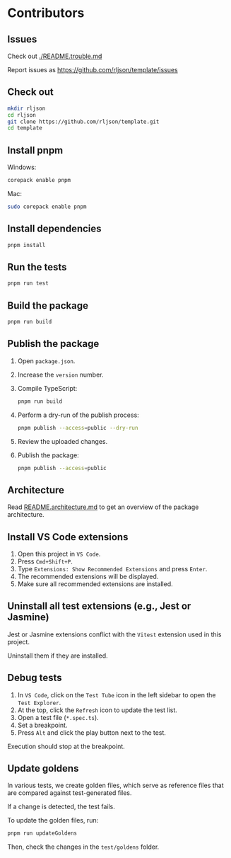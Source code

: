 # Contributors

## Issues

Check out [./README.trouble.md](./README.trouble.md)

Report issues as <https://github.com/rljson/template/issues>

## Check out

```bash
mkdir rljson
cd rljson
git clone https://github.com/rljson/template.git
cd template
```

## Install pnpm

Windows:

```bash
corepack enable pnpm
```

Mac:

```bash
sudo corepack enable pnpm
```

## Install dependencies

```bash
pnpm install
```

## Run the tests

```bash
pnpm run test
```

## Build the package

```bash
pnpm run build
```

## Publish the package

1. Open `package.json`.
2. Increase the `version` number.
3. Compile TypeScript:

   ```bash
   pnpm run build
   ```

4. Perform a dry-run of the publish process:

   ```bash
   pnpm publish --access=public --dry-run
   ```

5. Review the uploaded changes.
6. Publish the package:

   ```bash
   pnpm publish --access=public
   ```

## Architecture

Read [README.architecture.md](./README.architecture.md) to get an overview of
the package architecture.

## Install VS Code extensions

1. Open this project in `VS Code`.
2. Press `Cmd+Shift+P`.
3. Type `Extensions: Show Recommended Extensions` and press `Enter`.
4. The recommended extensions will be displayed.
5. Make sure all recommended extensions are installed.

## Uninstall all test extensions (e.g., Jest or Jasmine)

Jest or Jasmine extensions conflict with the `Vitest` extension used in this
project.

Uninstall them if they are installed.

## Debug tests

1. In `VS Code`, click on the `Test Tube` icon in the left sidebar to open the
   `Test Explorer`.
2. At the top, click the `Refresh` icon to update the test list.
3. Open a test file (`*.spec.ts`).
4. Set a breakpoint.
5. Press `Alt` and click the play button next to the test.

Execution should stop at the breakpoint.

## Update goldens

In various tests, we create golden files, which serve as reference files that
are compared against test-generated files.

If a change is detected, the test fails.

To update the golden files, run:

```bash
pnpm run updateGoldens
```

Then, check the changes in the `test/goldens` folder.

